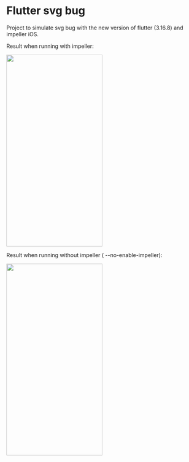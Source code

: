 # Flutter svg bug

Project to simulate svg bug with the new version of flutter (3.16.8) and impeller iOS.

Result when running with impeller:

<img src="https://github.com/IsabelaPSouza/flutter_svg_bug/assets/90933885/da735c55-f0f7-4ac9-bb7c-57549857f2d7)https://github.com/IsabelaPSouza/flutter_svg_bug/assets/90933885/da735c55-f0f7-4ac9-bb7c-57549857f2d7g" width="250" height="500">

Result when running without impeller ( --no-enable-impeller):

<img src="https://github.com/IsabelaPSouza/flutter_svg_bug/assets/90933885/6f612be2-c077-4a64-9ed5-93748cef072a" width="250" height="500">
